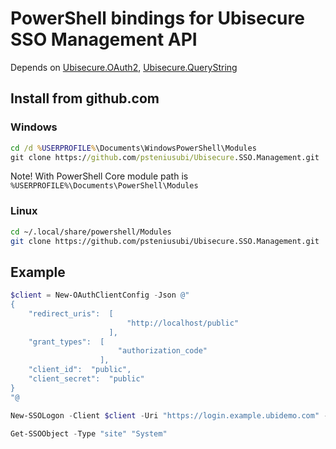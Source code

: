 # PowerShell bindings for Ubisecure SSO Management API

Depends on [Ubisecure.OAuth2](../../../Ubisecure.OAuth2), [Ubisecure.QueryString](../../../Ubisecure.QueryString)

## Install from github.com

### Windows

```cmd
cd /d %USERPROFILE%\Documents\WindowsPowerShell\Modules
git clone https://github.com/psteniusubi/Ubisecure.SSO.Management.git
```

Note! With PowerShell Core module path is `%USERPROFILE%\Documents\PowerShell\Modules`

### Linux

```bash
cd ~/.local/share/powershell/Modules
git clone https://github.com/psteniusubi/Ubisecure.SSO.Management.git
```

## Example

```powershell
$client = New-OAuthClientConfig -Json @"
{
    "redirect_uris":  [
                          "http://localhost/public"
                      ],
    "grant_types":  [
                        "authorization_code"
                    ],
    "client_id":  "public",
    "client_secret":  "public"
}
"@

New-SSOLogon -Client $client -Uri "https://login.example.ubidemo.com" -ManageUri "https://manage.example.ubidemo.com" -Browser "default"

Get-SSOObject -Type "site" "System"
```
